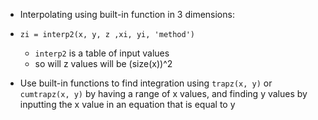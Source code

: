 - Interpolating using built-in function in 3 dimensions:
- `zi = interp2(x, y, z ,xi, yi, 'method')`
	- `interp2` is a table of input values
	- so will z values will be (size(x))^2

- Use built-in functions to find integration using `trapz(x, y)` or `cumtrapz(x, y)` by having a range of x values, and finding y values by inputting the x value in an equation that is equal to y
